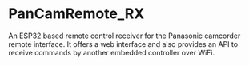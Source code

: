# PanCamRemote_RX
An ESP32 based remote control receiver for the Panasonic camcorder remote interface. It offers a web interface and also provides an API to receive commands by another embedded controller over WiFi.
